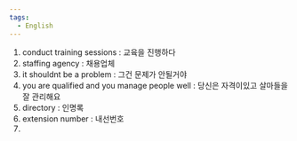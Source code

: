 ```yaml
---
tags:
  - English
---
```

1. conduct training sessions : 교육을 진행하다
2. staffing agency : 채용업체
3. it shouldnt be a problem : 그건 문제가 안될거야
4. you are qualified and you manage people well : 당신은 자격이있고 살마들을 잘 관리해요
5. directory : 인명록
6. extension number : 내선번호
7. 